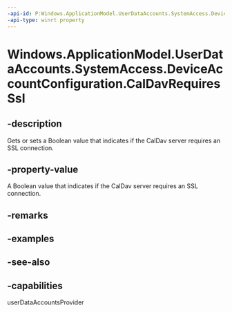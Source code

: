 ```yaml
---
-api-id: P:Windows.ApplicationModel.UserDataAccounts.SystemAccess.DeviceAccountConfiguration.CalDavRequiresSsl
-api-type: winrt property
---
```


<!-- Property syntax
public bool CalDavRequiresSsl { get;  set; }
-->

# Windows.ApplicationModel.UserDataAccounts.SystemAccess.DeviceAccountConfiguration.CalDavRequiresSsl

## -description
Gets or sets a Boolean value that indicates if the CalDav server requires an SSL connection.

## -property-value
A Boolean value that indicates if the CalDav server requires an SSL connection.

## -remarks

## -examples

## -see-also


## -capabilities
userDataAccountsProvider